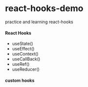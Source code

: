 # react-hooks-demo
practice and learning react-hooks
#### React Hooks
- useState()
- useEffect()
- useContext()
- useCallBack()
- useRef()
- useReducer()

#### custom hooks
